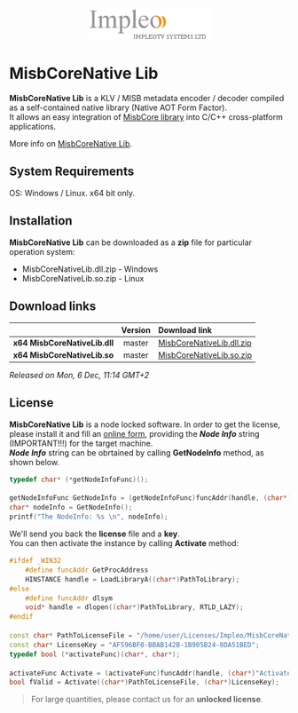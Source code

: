 
<div align="center">
  <a >
    <img src="images/impleo_logo.png" alt="Logo" >
  </a>
</div>

# MisbCoreNative Lib

**MisbCoreNative Lib** is a KLV / MISB metadata encoder / decoder compiled as a self-contained native library (Native AOT Form Factor).  
It allows an easy integration of [MisbCore library](https://www.impleotv.com/content/misbcore/help/index.html) into C/C++ cross-platform applications.  

More info on [MisbCoreNative Lib](https://www.impleotv.com/content/misbcore/help/user-guide/native-lib/).  


## System Requirements
OS: Windows / Linux. x64 bit only.

## Installation

**MisbCoreNative Lib**  can be downloaded as a **zip** file for particular operation system:  
 - MisbCoreNativeLib.dll.zip  - Windows
 - MisbCoreNativeLib.so.zip   - Linux

## Download links

|          | Version             | Download link                                                           | 
|:---------|:-------------------:|:------------------------------------------------------------------------|
| **x64 MisbCoreNativeLib.dll** |  master | [MisbCoreNativeLib.dll.zip](https://github.com/impleotv/misbcore-native-lib-release/releases/latest/download/MisbCoreNativeLib.dll.zip) | 
| **x64 MisbCoreNativeLib.so**  |  master | [MisbCoreNativeLib.so.zip](https://github.com/impleotv/misbcore-native-lib-release/releases/latest/download/MisbCoreNativeLib.so.zip)   | 

*Released on Mon, 6 Dec, 11:14 GMT+2*


## License

**MisbCoreNative Lib** is a node locked software. In order to get the license, please install it and fill an [online form](https://docs.google.com/forms/d/e/1FAIpQLSd_XW6bDsFce1G1cpds4gMQNlwNax0CvkWzcMbscxZ5rLaIbA/viewform), providing the ***Node Info*** string (IMPORTANT!!!) for the target machine.  
***Node Info*** string can be obrtained by calling **GetNodeInfo** method, as shown below.

```cpp
typedef char* (*getNodeInfoFunc)();

getNodeInfoFunc GetNodeInfo = (getNodeInfoFunc)funcAddr(handle, (char*)"GetNodeInfo");
char* nodeInfo = GetNodeInfo();
printf("The NodeInfo: %s \n", nodeInfo);
```

We'll send you back the **license** file and a **key**.  
You can then activate the instance by calling **Activate** method:  

```cpp
#ifdef _WIN32
    #define funcAddr GetProcAddress
    HINSTANCE handle = LoadLibraryA((char*)PathToLibrary);
#else
    #define funcAddr dlsym
    void* handle = dlopen((char*)PathToLibrary, RTLD_LAZY);
#endif

const char* PathToLicenseFile = "/home/user/Licenses/Impleo/MisbCoreNativeLicense.lic";
const char* LicenseKey = "AF596BF0-BBAB142B-1B905B24-8DA51BED";
typedef bool (*activateFunc)(char*, char*);

activateFunc Activate = (activateFunc)funcAddr(handle, (char*)"Activate");
bool fValid = Activate((char*)PathToLicenseFile, (char*)LicenseKey);
```

> For large quantities, please contact us for an **unlocked license**.
